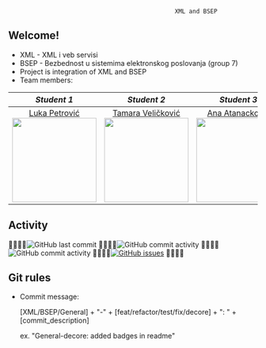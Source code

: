                                                    XML and BSEP  
                                                   
## Welcome!

 - XML - XML i veb servisi
 - BSEP - Bezbednost u sistemima elektronskog poslovanja (group 7)
 - Project is integration of XML and BSEP
 - Team members:


|       *Student 1*       |       *Student 2*       |       *Student 3*       |       *Student 4*       |
|:----------------------:|:----------------------:|:----------------------:|:----------------------:|
| [Luka Petrović](https://github.com/lukapetrovic3110) <br> <img src="https://avatars.githubusercontent.com/u/58331163?s=400&u=07ea033ef6ec9a611746bac3e8fb257f0099e261&v=4" width="170" height="170"> | [Tamara Veličković](https://github.com/velicko-tam) <br> <img src="https://avatars.githubusercontent.com/u/59019735?s=400&v=4" width="170" height="170"> | [Ana Atanacković](https://github.com/Ana00000/) <br> <img src="https://avatars.githubusercontent.com/u/57576323?s=400&u=1ef5aae0fac636355c779a07004eb66378464adc&v=4" width="170" height="170"> | [Dušan Trkulja](https://github.com/trki293) <br> <img src="https://avatars.githubusercontent.com/u/59773039?s=400&v=4" width="170" height="170"> |


## Activity
🌸🌸🌸🌸<img alt="GitHub last commit" src="https://img.shields.io/github/last-commit/Ana00000/ISA?color=9cf&style=flat">
🌸🌸🌸🌸<img alt="GitHub commit activity" src="https://img.shields.io/github/commit-activity/m/Ana00000/ISA?color=9cf&style=flat">
🌸🌸🌸🌸<img alt="GitHub commit activity" src="https://img.shields.io/github/commit-activity/y/Ana00000/ISA?color=9cf&style=flat">
🌸🌸🌸🌸<a href="https://github.com/Ana00000/ISA/issues"><img alt="GitHub issues" src="https://img.shields.io/github/issues/Ana00000/ISA?color=9cf"></a>
🌸🌸🌸🌸

## Git rules
- Commit message:

    [XML/BSEP/General] + "-" + [feat/refactor/test/fix/decore] + ": " + [commit_description]
    
    ex. "General-decore: added badges in readme" 
    
